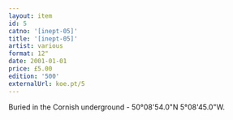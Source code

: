 ```yaml
---
layout: item
id: 5
catno: '[inept-05]'
title: '[inept-05]'
artist: various
format: 12"
date: 2001-01-01
price: £5.00
edition: '500'
externalUrl: koe.pt/5
---
```


Buried in the Cornish underground - 50°08'54.0"N 5°08'45.0"W.
